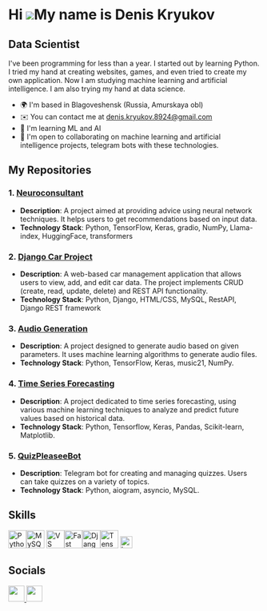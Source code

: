 Hi ![](https://user-images.githubusercontent.com/18350557/176309783-0785949b-9127-417c-8b55-ab5a4333674e.gif)My name is Denis Kryukov
=====================================================================================================================================

Data Scientist
--------------

I've been programming for less than a year. I started out by learning Python. I tried my hand at creating websites, games, and even tried to create my own application. Now I am studying machine learning and artificial intelligence. I am also trying my hand at data science.

* 🌍  I'm based in Blagoveshensk (Russia, Amurskaya obl)
* ✉️  You can contact me at [denis.kryukov.8924@gmail.com](mailto:denis.kryukov.8924@gmail.com)
* 🧠  I'm learning ML and AI
* 🤝  I'm open to collaborating on machine learning and artificial intelligence projects, telegram bots with these technologies.

## My Repositories

### 1. [Neuroconsultant](https://github.com/Davenzy/neuroconsultant)
- **Description**: A project aimed at providing advice using neural network techniques. It helps users to get recommendations based on input data.
- **Technology Stack**: Python, TensorFlow, Keras, gradio, NumPy, Llama-index, HuggingFace, transformers

### 2. [Django Car Project](https://github.com/Davenzy/django_car_project)
- **Description**: A web-based car management application that allows users to view, add, and edit car data. The project implements CRUD (create, read, update, delete) and REST API functionality.
- **Technology Stack**: Python, Django, HTML/CSS, MySQL, RestAPI, Django REST framework

### 3. [Audio Generation](https://github.com/Davenzy/audio_generation)
- **Description**: A project designed to generate audio based on given parameters. It uses machine learning algorithms to generate audio files.
- **Technology Stack**: Python, TensorFlow, Keras, music21, NumPy.

### 4. [Time Series Forecasting](https://github.com/Davenzy/time_series_forecasting)
- **Description**: A project dedicated to time series forecasting, using various machine learning techniques to analyze and predict future values based on historical data.
- **Technology Stack**: Python, Tensorflow, Keras, Pandas, Scikit-learn, Matplotlib.

### 5. [QuizPleaseeBot](https://github.com/Davenzy/QuizPleaseeBot)
- **Description**: Telegram bot for creating and managing quizzes. Users can take quizzes on a variety of topics.
- **Technology Stack**: Python, aiogram, asyncio, MySQL.

## Skills

<p align="left">
<a href="https://www.python.org/" target="_blank" rel="noreferrer"><img src="https://raw.githubusercontent.com/danielcranney/readme-generator/main/public/icons/skills/python-colored.svg" width="36" height="36" alt="Python" /></a><a href="https://www.mysql.com/" target="_blank" rel="noreferrer"><img src="https://raw.githubusercontent.com/danielcranney/readme-generator/main/public/icons/skills/mysql-colored.svg" width="36" height="36" alt="MySQL" /></a>
<a href="https://code.visualstudio.com/" target="_blank" rel="noreferrer"><img src="https://raw.githubusercontent.com/danielcranney/readme-generator/main/public/icons/skills/visualstudiocode.svg" width="36" height="36" alt="VS Code" /></a><a href="https://fastapi.tiangolo.com/" target="_blank" rel="noreferrer"><img src="https://raw.githubusercontent.com/danielcranney/readme-generator/main/public/icons/skills/fastapi-colored.svg" width="36" height="36" alt="Fast API" /></a><a href="https://www.djangoproject.com/" target="_blank" rel="noreferrer"><img src="https://raw.githubusercontent.com/danielcranney/readme-generator/main/public/icons/skills/django-colored.svg" width="36" height="36" alt="Django" /></a><a href="https://www.tensorflow.org/" target="_blank" rel="noreferrer"><img src="https://raw.githubusercontent.com/danielcranney/readme-generator/main/public/icons/skills/tensorflow-colored.svg" width="36" height="36" alt="TensorFlow" /></a>
<img width="24" height="24" src="https://img.icons8.com/material-outlined/24/keras.png" alt="keras"/>
</p>

## Socials

<p align="left">
  <a href="https://discord.com/users/davenzy" target="_blank" rel="noreferrer"> <picture> <source media="(prefers-color-scheme: dark)" srcset="undefined" /> <source media="(prefers-color-scheme: light)" srcset="https://raw.githubusercontent.com/danielcranney/readme-generator/main/public/icons/socials/discord.svg" /> <img src="https://raw.githubusercontent.com/danielcranney/readme-generator/main/public/icons/socials/discord.svg" width="32" height="32" /> </picture> </a> <a href="https://www.github.com/Davenzy" target="_blank" rel="noreferrer"> <picture> <source media="(prefers-color-scheme: dark)" srcset="https://raw.githubusercontent.com/danielcranney/readme-generator/main/public/icons/socials/github-dark.svg" /> <source media="(prefers-color-scheme: light)" srcset="https://raw.githubusercontent.com/danielcranney/readme-generator/main/public/icons/socials/github.svg" /> <img src="https://raw.githubusercontent.com/danielcranney/readme-generator/main/public/icons/socials/github.svg" width="32" height="32" /> </picture> </a>
</p>

